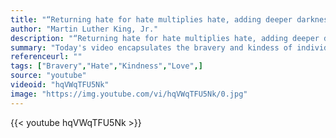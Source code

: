 ```yaml
---
title: "“Returning hate for hate multiplies hate, adding deeper darkness to a night already devoid of stars. Darkness cannot drive out darkness; only light can do that. Hate cannot drive out hate, only love can do that.”"
author: "Martin Luther King, Jr."
description: "“Returning hate for hate multiplies hate, adding deeper darkness to a night already devoid of stars. Darkness cannot drive out darkness; only light can do that. Hate cannot drive out hate, only love can do that.” - Martin Luther King, Jr. quotes from GetInspired365.com"
summary: "Today's video encapsulates the bravery and kindess of individuals who are caught up in a terrorist attack. Yesterday London suffered such an attack. Tobias Ellwood MP - whose brother died in the Bali terrorist bombing in 2002 - was among those who rushed to help and attempted mouth-to-mouth resuscitation of injured PC Palmer. There are countless stories like these and it is these stories that we want to focus on today."
referenceurl: ""
tags: ["Bravery","Hate","Kindness","Love",]
source: "youtube"
videoid: "hqVWqTFU5Nk"
image: "https://img.youtube.com/vi/hqVWqTFU5Nk/0.jpg"
---
```


{{< youtube hqVWqTFU5Nk >}}
